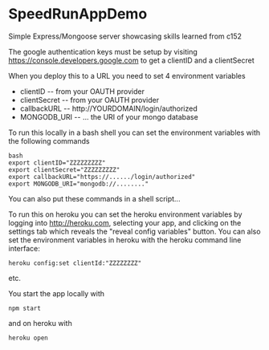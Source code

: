# SpeedRunAppDemo
Simple Express/Mongoose server showcasing skills learned from c152

The google authentication keys must be setup by visiting https://console.developers.google.com
to get a clientID and a clientSecret

When you deploy this to a URL you need to set 4 environment variables
* clientID     -- from your OAUTH provider
* clientSecret -- from your OAUTH provider
* callbackURL  -- http://YOURDOMAIN/login/authorized
* MONGODB_URI  -- ... the URI of your mongo database

To run this locally in a bash shell you can set the environment variables with the following commands
``` shell
bash
export clientID="ZZZZZZZZZ"
export clientSecret="ZZZZZZZZZ"
export callbackURL="https://....../login/authorized"
export MONGODB_URI="mongodb://........"
```
You can also put these commands in a shell script...

To run this on heroku you can set the heroku environment variables by logging into http://heroku.com, selecting your app, and clicking on the settings tab which reveals the "reveal config variables" button.
You can also set the environment variables in heroku with the heroku command line interface:
```
heroku config:set clientId:"ZZZZZZZZ"
```
etc.

You start the app locally with
```
npm start
```
and on heroku with
```
heroku open
```
